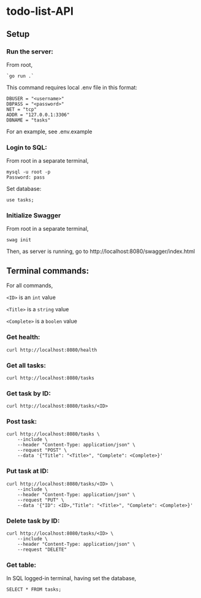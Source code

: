 # todo-list-API

## Setup

### Run the server:
 
 From root,

    `go run .`

This command requires local .env file in this format:

```
DBUSER = "<username>"
DBPASS = "<password>"
NET = "tcp"
ADDR = "127.0.0.1:3306"
DBNAME = "tasks"
```

For an example, see .env.example

### Login to SQL:

From root in a separate terminal,

    mysql -u root -p
    Password: pass

Set database:

    use tasks;

### Initialize Swagger

From root in a separate terminal,

    swag init

Then, as server is running, go to http://localhost:8080/swagger/index.html

## Terminal commands:

For all commands, 

`<ID>` is an `int` value

`<Title>` is a `string` value

`<Complete>` is a `boolen` value


### Get health:
    curl http://localhost:8080/health
    
### Get all tasks:
    curl http://localhost:8080/tasks

### Get task by ID:
    curl http://localhost:8080/tasks/<ID>

### Post task:
    curl http://localhost:8080/tasks \
        --include \
        --header "Content-Type: application/json" \
        --request "POST" \
        --data '{"Title": "<Title>", "Complete": <Complete>}'

### Put task at ID:
    curl http://localhost:8080/tasks/<ID> \
        --include \
        --header "Content-Type: application/json" \
        --request "PUT" \
        --data '{"ID": <ID>,"Title": "<Title>", "Complete": <Complete>}'

### Delete task by ID:
    curl http://localhost:8080/tasks/<ID> \
        --include \
        --header "Content-Type: application/json" \
        --request "DELETE"

### Get table:

In SQL logged-in terminal, having set the database,

    SELECT * FROM tasks;